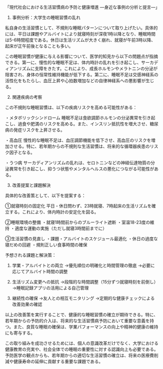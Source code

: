 「現代社会における生活習慣病の予防と健康増進 ―身近な事例の分析と提言―」

1. 事例分析：大学生の睡眠習慣の乱れ

私自身の生活習慣として、不規則な睡眠パターンについて取り上げたい。具体的には、平日は課題やアルバイトにより就寝時刻が深夜1時以降となり、睡眠時間は5-6時間程度である。休日は生活リズムが大きく崩れ、就寝が午前3時以降、起床が正午前後となることも多い。

この睡眠習慣が健康に与える影響について、医学的知見から以下の問題点が指摘できる。第一に、慢性的な睡眠不足は、体内時計の乱れを引き起こし、サーカディアンリズムに支障をきたす。これにより、成長ホルモンやメラトニンの分泌が阻害され、身体の恒常性維持機能が低下する。第二に、睡眠不足は交感神経系の活性化をもたらし、血圧上昇や心拍数増加などの自律神経系への悪影響が生じる。

2. 関連疾病の考察

この不規則な睡眠習慣は、以下の疾病リスクを高める可能性がある：

・メタボリックシンドローム
睡眠不足は食欲調節ホルモンの分泌異常を引き起こし、過食や肥満のリスクを高める。また、インスリン抵抗性を増大させ、糖尿病の発症リスクを上昇させる。

・高血圧
慢性的な睡眠不足は、血圧調節機能を低下させ、高血圧のリスクを増加させる。特に、若年期からの不規則な生活習慣は、将来的な循環器疾患のリスク因子となる。

・うつ病
サーカディアンリズムの乱れは、セロトニンなどの神経伝達物質の分泌異常を引き起こし、抑うつ状態やメンタルヘルスの悪化につながる可能性がある。

3. 改善提案と課題解決

具体的な改善策として、以下を提案する：

①就寝時刻の固定化
平日・休日問わず、23時就寝、7時起床の生活リズムを確立する。これにより、体内時計の安定化を図る。

②睡眠環境の整備
・就寝1時間前からのブルーライト遮断
・室温18-23度の維持
・適度な運動の実施（ただし就寝3時間前までに）

③生活習慣の見直し
・課題・アルバイトのスケジュール最適化
・休日の過度な寝だめの回避
・規則正しい食事時間の確保

予想される課題と解決策：

1) 学業・アルバイトとの両立
→優先順位の明確化と時間管理の徹底
→必要に応じてアルバイト時間の調整

2) 生活リズム変更への抵抗
→段階的な時間調整（15分ずつ就寝時刻を前倒し）
→睡眠記録アプリの活用による自己管理

3) 継続性の確保
→友人との相互モニタリング
→定期的な健康チェックによる改善効果の確認

以上の改善策を実行することで、健康的な睡眠習慣の確立が期待できる。特に、若年期からの予防的介入は、将来的な生活習慣病予防において重要な意義を持つ。また、良質な睡眠の確保は、学業パフォーマンスの向上や精神的健康の維持にも寄与する。

この取り組みを成功させるためには、個人の意識改革だけでなく、大学における健康教育の充実や、社会全体での睡眠の重要性に対する認識向上も必要である。予防医学の観点からも、若年期からの適切な生活習慣の確立は、将来の医療費削減や健康寿命の延伸に貢献する重要な課題である。